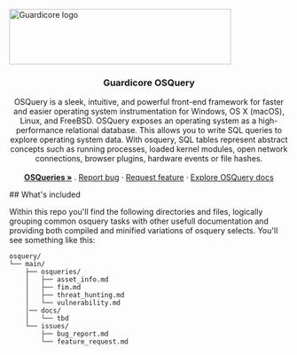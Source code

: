 <p align="left">
  <a href="https://www.guardicore.com/">
    <img src="https://www.guardicore.com/wp-content/uploads/2019/02/guardicore-press-releases-logo-banner2-845x200-1.jpg" alt="Guardicore logo" width="400" height="100">
  </a>
</p>
<h3 align="center">Guardicore OSQuery</h3>

<p align="center">
OSQuery is a sleek, intuitive, and powerful front-end framework for faster and easier operating system instrumentation for Windows, OS X (macOS), Linux, and FreeBSD. 
OSQuery exposes an operating system as a high-performance relational database. This allows you to write SQL queries to explore operating system data. 
With osquery, SQL tables represent abstract concepts such as running processes, loaded kernel modules, open network connections, browser plugins, hardware events or file hashes.
  <br>
  <br>
  <a href="https://github.com/elibeker/osquery/tree/master/osqeuries"><strong>OSQueries »</strong></a>
  .
  <a href="https://github.com/elibeker/osquery/issues/new?template=bug_report.md">Report bug</a>
  ·
  <a href="https://github.com/elibeker/osquery/issues/new?template=feature_request.md">Request feature</a>
  ·
  <a href="https://github.com/elibeker/osquery/tree/master/docs">Explore OSQuery docs</a>
  </p>
## What's included

Within this repo you'll find the following directories and files, logically grouping common osquery tasks with other usefull documentation and providing both compiled and minified variations of osquery selects. You'll see something like this:

```text
osquery/
└── main/
    ├── osqueries/
    │   ├── asset_info.md
    │   ├── fim.md
    │   ├── threat_hunting.md
    │   └── vulnerability.md
    │── docs/
    │   └── tbd
    └── issues/
        ├── bug_report.md
        └── feature_request.md
```


